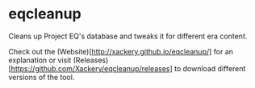 # eqcleanup
Cleans up Project EQ's database and tweaks it for different era content.

Check out the (Website)[http://xackery.github.io/eqcleanup/] for an explanation or visit (Releases)[https://github.com/Xackery/eqcleanup/releases] to download different versions of the tool.